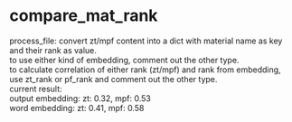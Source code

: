 # compare_mat_rank

process_file: convert zt/mpf content into a dict with material name as key and their rank as value.  
to use either kind of embedding, comment out the other type.  
to calculate correlation of either rank (zt/mpf) and rank from embedding, use zt_rank or pf_rank and comment out the other type.  
current result:   
output embedding: zt: 0.32, mpf: 0.53  
word embedding: zt: 0.41, mpf: 0.58  
